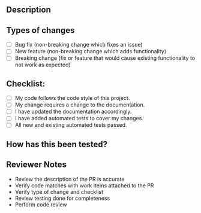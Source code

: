 <!--- You SHOULD use Conventional Commits [https://www.conventionalcommits.org/en/v1.0.0/] for the title of the PR -->

## Description
<!--- Describe your changes in detail -->

## Types of changes
<!--- What types of changes does your code introduce? Put an `x` in all the boxes that apply: -->
- [ ] Bug fix (non-breaking change which fixes an issue)
- [ ] New feature (non-breaking change which adds functionality)
- [ ] Breaking change (fix or feature that would cause existing functionality to not work as expected)

## Checklist:
<!--- Go over all the following points, and put an `x` in all the boxes that apply. -->
<!--- If you're unsure about any of these, don't hesitate to ask. We're here to help! -->
- [ ] My code follows the code style of this project.
- [ ] My change requires a change to the documentation.
- [ ] I have updated the documentation accordingly.
- [ ] I have added automated tests to cover my changes.
- [ ] All new and existing automated tests passed.

## How has this been tested?
<!--- Please describe in detail how you tested your changes. -->
<!--- Include details of your testing environment, tests ran to see how -->
<!--- your change affects other areas of the code, etc. -->

## Reviewer Notes
<!--- Do not remove or modify this section. -->
- Review the description of the PR is accurate
- Verify code matches with work items attached to the PR
- Verify type of change and checklist
- Review testing done for completeness
- Perform code review
